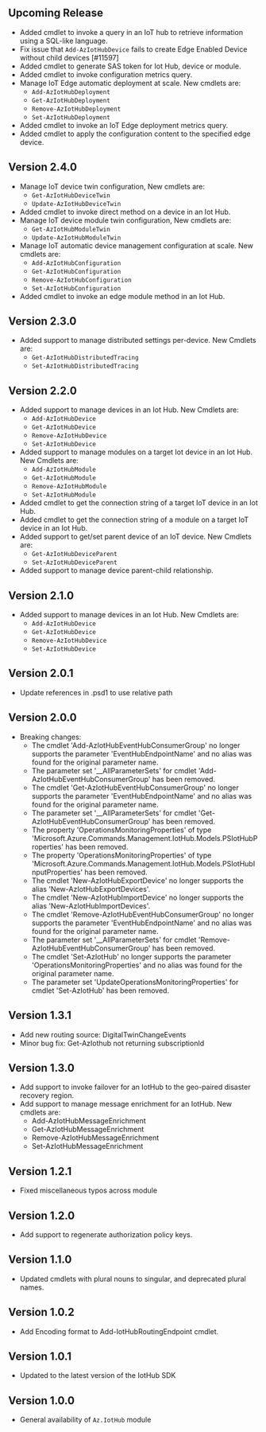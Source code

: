 <!--
    Please leave this section at the top of the change log.

    Changes for the upcoming release should go under the section titled "Upcoming Release", and should adhere to the following format:

    ## Upcoming Release
    * Overview of change #1
        - Additional information about change #1
    * Overview of change #2
        - Additional information about change #2
        - Additional information about change #2
    * Overview of change #3
    * Overview of change #4
        - Additional information about change #4

    ## YYYY.MM.DD - Version X.Y.Z (Previous Release)
    * Overview of change #1
        - Additional information about change #1
-->
## Upcoming Release
* Added cmdlet to invoke a query in an IoT hub to retrieve information using a SQL-like language.
* Fix issue that `Add-AzIotHubDevice` fails to create Edge Enabled Device without child devices [#11597]
* Added cmdlet to generate SAS token for Iot Hub, device or module.
* Added cmdlet to invoke configuration metrics query.
* Manage IoT Edge automatic deployment at scale. New cmdlets are:
    - `Add-AzIotHubDeployment`
    - `Get-AzIotHubDeployment`
    - `Remove-AzIotHubDeployment`
    - `Set-AzIotHubDeployment`
* Added cmdlet to invoke an IoT Edge deployment metrics query.
* Added cmdlet to apply the configuration content to the specified edge device.

## Version 2.4.0
* Manage IoT device twin configuration, New cmdlets are:
    - `Get-AzIotHubDeviceTwin`
    - `Update-AzIotHubDeviceTwin`
* Added cmdlet to invoke direct method on a device in an Iot Hub.
* Manage IoT device module twin configuration, New cmdlets are:
    - `Get-AzIotHubModuleTwin`
    - `Update-AzIotHubModuleTwin`
* Manage IoT automatic device management configuration at scale. New cmdlets are:
    - `Add-AzIotHubConfiguration`
    - `Get-AzIotHubConfiguration`
    - `Remove-AzIotHubConfiguration`
    - `Set-AzIotHubConfiguration`
* Added cmdlet to invoke an edge module method in an Iot Hub.

## Version 2.3.0
* Added support to manage distributed settings per-device. New Cmdlets are:
    - `Get-AzIotHubDistributedTracing`
    - `Set-AzIotHubDistributedTracing`

## Version 2.2.0
* Added support to manage devices in an Iot Hub. New Cmdlets are:
	- `Add-AzIotHubDevice`
	- `Get-AzIotHubDevice`
	- `Remove-AzIotHubDevice`
	- `Set-AzIotHubDevice`
* Added support to manage modules on a target Iot device in an Iot Hub. New Cmdlets are:
	- `Add-AzIotHubModule`
	- `Get-AzIotHubModule`
	- `Remove-AzIotHubModule`
	- `Set-AzIotHubModule`
* Added cmdlet to get the connection string of a target IoT device in an Iot Hub.
* Added cmdlet to get the connection string of a module on a target IoT device in an Iot Hub.
* Added support to get/set parent device of an IoT device. New Cmdlets are:
    - `Get-AzIotHubDeviceParent`
    - `Set-AzIotHubDeviceParent`
* Added support to manage device parent-child relationship.

## Version 2.1.0
* Added support to manage devices in an Iot Hub. New Cmdlets are:
	- `Add-AzIotHubDevice`
	- `Get-AzIotHubDevice`
	- `Remove-AzIotHubDevice`
	- `Set-AzIotHubDevice`

## Version 2.0.1
* Update references in .psd1 to use relative path

## Version 2.0.0

* Breaking changes:
    - The cmdlet 'Add-AzIotHubEventHubConsumerGroup' no longer supports the parameter 'EventHubEndpointName' and no alias was found for the original parameter name.
    - The parameter set '__AllParameterSets' for cmdlet 'Add-AzIotHubEventHubConsumerGroup' has been removed.
    - The cmdlet 'Get-AzIotHubEventHubConsumerGroup' no longer supports the parameter 'EventHubEndpointName' and no alias was found for the original parameter name.
    - The parameter set '__AllParameterSets' for cmdlet 'Get-AzIotHubEventHubConsumerGroup' has been removed.
    - The property 'OperationsMonitoringProperties' of type 'Microsoft.Azure.Commands.Management.IotHub.Models.PSIotHubProperties' has been removed.
    - The property 'OperationsMonitoringProperties' of type 'Microsoft.Azure.Commands.Management.IotHub.Models.PSIotHubInputProperties' has been removed.
    - The cmdlet 'New-AzIotHubExportDevice' no longer supports the alias 'New-AzIotHubExportDevices'.
    - The cmdlet 'New-AzIotHubImportDevice' no longer supports the alias 'New-AzIotHubImportDevices'.
    - The cmdlet 'Remove-AzIotHubEventHubConsumerGroup' no longer supports the parameter 'EventHubEndpointName' and no alias was found for the original parameter name.
    - The parameter set '__AllParameterSets' for cmdlet 'Remove-AzIotHubEventHubConsumerGroup' has been removed.
    - The cmdlet 'Set-AzIotHub' no longer supports the parameter 'OperationsMonitoringProperties' and no alias was found for the original parameter name.
    - The parameter set 'UpdateOperationsMonitoringProperties' for cmdlet 'Set-AzIotHub' has been removed.

## Version 1.3.1
* Add new routing source: DigitalTwinChangeEvents
* Minor bug fix: Get-AzIothub not returning subscriptionId 

## Version 1.3.0
* Add support to invoke failover for an IotHub to the geo-paired disaster recovery region.
* Add support to manage message enrichment for an IotHub. New cmdlets are:
	- Add-AzIotHubMessageEnrichment
	- Get-AzIotHubMessageEnrichment
	- Remove-AzIotHubMessageEnrichment
	- Set-AzIotHubMessageEnrichment

## Version 1.2.1
* Fixed miscellaneous typos across module

## Version 1.2.0
* Add support to regenerate authorization policy keys.

## Version 1.1.0
* Updated cmdlets with plural nouns to singular, and deprecated plural names.

## Version 1.0.2
* Add Encoding format to Add-IotHubRoutingEndpoint cmdlet.

## Version 1.0.1
* Updated to the latest version of the IotHub SDK

## Version 1.0.0
* General availability of `Az.IotHub` module
